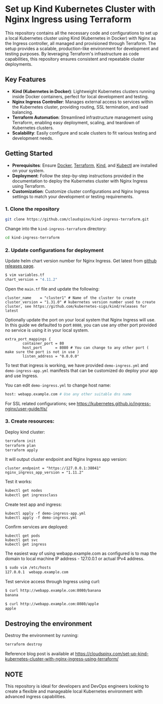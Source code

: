# Set up Kind Kubernetes Cluster with Nginx Ingress using Terraform

This repository contains all the necessary code and configurations to set up a local Kubernetes cluster using Kind (Kubernetes in Docker) with Nginx as the Ingress controller, all managed and provisioned through Terraform. The setup provides a scalable, production-like environment for development and testing purposes. By leveraging Terraform's infrastructure as code capabilities, this repository ensures consistent and repeatable cluster deployments.

## Key Features

- **Kind (Kubernetes in Docker)**: Lightweight Kubernetes clusters running inside Docker containers, perfect for local development and testing.
- **Nginx Ingress Controller**: Manages external access to services within the Kubernetes cluster, providing routing, SSL termination, and load balancing.
- **Terraform Automation**: Streamlined infrastructure management using Terraform, enabling easy deployment, scaling, and teardown of Kubernetes clusters.
- **Scalability**: Easily configure and scale clusters to fit various testing and development needs.

## Getting Started

- **Prerequisites**: Ensure [Docker](https://docs.docker.com/engine/install/), [Terraform](https://developer.hashicorp.com/terraform/tutorials/aws-get-started/install-cli), [Kind](https://kind.sigs.k8s.io/), and [Kubectl](https://kubernetes.io/docs/tasks/tools/) are installed on your system.
- **Deployment**: Follow the step-by-step instructions provided in the documentation to deploy the Kubernetes cluster with Nginx Ingress using Terraform.
- **Customization**: Customize cluster configurations and Nginx Ingress settings to match your development or testing requirements.

### 1. Clone the repository

```bash
git clone https://github.com/cloudspinx/kind-ingress-terraform.git
```
Change into the `kind-ingress-terraform` directory:
```bash
cd kind-ingress-terraform
```
### 2. Update configurations for deployment

Update helm chart version number for Nginx Ingress.  Get latest from [github releases page](https://github.com/kubernetes/ingress-nginx/releases). 
```bash
$ vim variables.tf
chart_version = "4.11.2"
```
Open the `main.tf` file and update the following:

```hcl
cluster_name    = "cluster1" # Name of the cluster to create
cluster_version = "1.31.0" # kubernetes version number used to create cluster, see https://github.com/kubernetes-sigs/kind/releases for latest
```
Optionally update the port on your local system that Nginx Ingress will use. In this guide we defaulted to port `8080`, you can use any other port provided no service is using it in your local system.

```hcl
extra_port_mappings {
        container_port = 80
        host_port      = 8080 # You can change to any other port ( make sure the port is not in use )
        listen_address = "0.0.0.0"
```
To test that ingress is working, we have provided `demo-ingress.yml` and `demo-ingress-app.yml` manifests that can be customized do deploy your app and use Ingress.

You can edit `demo-ingress.yml` to change host name:

```bash
host: webapp.example.com # Use any other suitable dns name
```
For SSL related configurations; see https://kubernetes.github.io/ingress-nginx/user-guide/tls/

### 3. Create resources:
Deploy kind cluster:
```bash
terraform init
terraform plan
terraform apply
```
It will output cluster endpoint and Nginx Ingress app version:
```
cluster_endpoint = "https://127.0.0.1:38041"
nginx_ingress_app_version = "1.11.2"
```

Test it works:
```bash
kubectl get nodes
kubectl get ingressclass
```
Create test app and ingress:
```
kubectl apply -f demo-ingress-app.yml
kubectl apply -f demo-ingress.yml
```
Confirm services are deployed:
```
kubectl get pods
kubectl get svc
kubectl get ingress
```
The easiest way of using webapp.example.com as configured is to map the domain to local machine IP address - 127.0.0.1 or actual IPv4 address.
```bash
$ sudo vim /etc/hosts
127.0.0.1  webapp.example.com
```
Test service access through Ingress using curl:
```bash
$ curl http://webapp.example.com:8080/banana
banana

$ curl http://webapp.example.com:8080/apple
apple
```

## Destroying the environment

Destroy the environment by running:
```bash
terraform destroy
```

Reference blog post is available at https://cloudspinx.com/set-up-kind-kubernetes-cluster-with-nginx-ingress-using-terraform/
## NOTE
This repository is ideal for developers and DevOps engineers looking to create a flexible and manageable local Kubernetes environment with advanced ingress capabilities.
